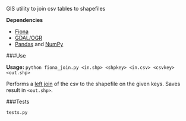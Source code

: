 GIS utility to join csv tables to shapefiles

**Dependencies**
- [Fiona](https://pypi.python.org/pypi/Fiona)
- [GDAL/OGR](http://www.gdal.org/ogr/)
- [Pandas](http://pandas.pydata.org) and [NumPy](http://www.numpy.org)

###Use

**Usage:** `python fiona_join.py <in.shp> <shpkey> <in.csv> <csvkey> <out.shp>`

Performs a [left join](http://en.wikipedia.org/wiki/Join_(SQL)#Left_outer_join) of the csv to the shapefile on the given keys. Saves result in `<out.shp>`.

###Tests

`tests.py`

